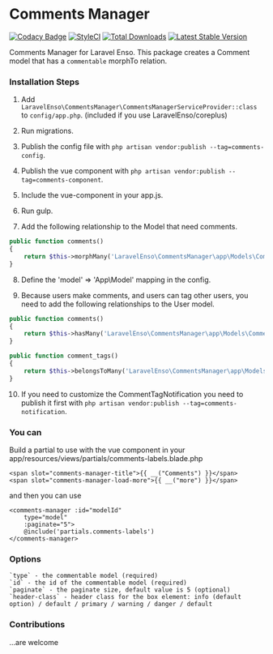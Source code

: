 # Comments Manager
[![Codacy Badge](https://api.codacy.com/project/badge/Grade/d96ab52d782d46b9a94e00ea6059b34c)](https://www.codacy.com/app/laravel-enso/CommentsManager?utm_source=github.com&utm_medium=referral&utm_content=laravel-enso/CommentsManager&utm_campaign=badger)
[![StyleCI](https://styleci.io/repos/85583597/shield?branch=master)](https://styleci.io/repos/85583597)
[![Total Downloads](https://poser.pugx.org/laravel-enso/commentsmanager/downloads)](https://packagist.org/packages/laravel-enso/commentsmanager)
[![Latest Stable Version](https://poser.pugx.org/laravel-enso/commentsmanager/version)](https://packagist.org/packages/laravel-enso/commentsmanager)

Comments Manager for Laravel Enso. This package creates a Comment model that has a `commentable` morphTo relation.

### Installation Steps

1. Add `LaravelEnso\CommentsManager\CommentsManagerServiceProvider::class` to `config/app.php`. (included if you use LaravelEnso/coreplus)

2. Run migrations.

3. Publish the config file with `php artisan vendor:publish --tag=comments-config`.

4. Publish the vue component with `php artisan vendor:publish --tag=comments-component`.

5. Include the vue-component in your app.js.

6. Run gulp.

7. Add the following relationship to the Model that need comments.

```php
public function comments()
{
    return $this->morphMany('LaravelEnso\CommentsManager\app\Models\Comment', 'commentable');
}
```

8. Define the 'model' => 'App\Model' mapping in the config.

9. Because users make comments, and users can tag other users, you need to add the following relationships to the User model.

```php
public function comments()
{
    return $this->hasMany('LaravelEnso\CommentsManager\app\Models\Comment', 'created_by');
}

public function comment_tags()
{
    return $this->belongsToMany('LaravelEnso\CommentsManager\app\Models\Comment');
}
```

10. If you need to customize the CommentTagNotification you need to publish it first with `php artisan vendor:publish --tag=comments-notification`.

### You can

Build a partial to use with the vue component in your app/resources/views/partials/comments-labels.blade.php

```
<span slot="comments-manager-title">{{ __("Comments") }}</span>
<span slot="comments-manager-load-more">{{ __("more") }}</span>
```

and then you can use

```
<comments-manager :id="modelId"
    type="model"
    :paginate="5">
    @include('partials.comments-labels')
</comments-manager>
```

### Options

	`type` - the commentable model (required)
	`id` - the id of the commentable model (required)
	`paginate` - the paginate size, default value is 5 (optional)
    `header-class` - header class for the box element: info (default option) / default / primary / warning / danger / default

### Contributions

...are welcome